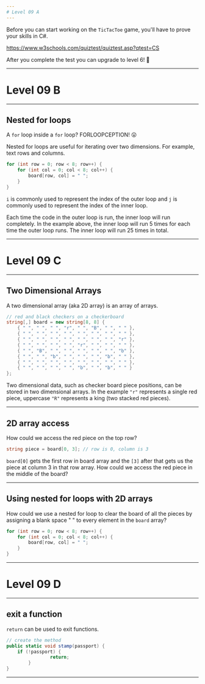 ```yaml
---
# Level 09 A
---
```


Before you can start working on the `TicTacToe` game, you'll have to prove your skills in C#.

<https://www.w3schools.com/quiztest/quiztest.asp?qtest=CS>

After you complete the test you can upgrade to level 6! 🥳

---

# Level 09 B

---

## Nested for loops

A `for` loop inside a `for` loop? FORLOOPCEPTION! 😮

Nested for loops are useful for iterating over two dimensions. For example, text rows and columns.

```csharp
for (int row = 0; row < 8; row++) {
	for (int col = 0; col < 8; col++) {
		board[row, col] = " ";
	}
}
```

`i` is commonly used to represent the index of the outer loop and `j` is commonly used to represent the index of the inner loop.

Each time the code in the outer loop is run, the inner loop will run completely. In the example above, the inner loop will run 5 times for each time the outer loop runs. The inner loop will run 25 times in total.

---

# Level 09 C

---

## Two Dimensional Arrays

A two dimensional array (aka 2D array) is an array of arrays.

```csharp
// red and black checkers on a checkerboard
string[,] board = new string[8, 8] {
	{ " ", " ", " ", "r", " ", "B", " ", " " },
	{ " ", " ", " ", " ", " ", " ", " ", " " },
	{ " ", " ", " ", " ", " ", " ", " ", "r" },
	{ " ", " ", " ", " ", "r", " ", " ", " " },
	{ " ", "B", " ", " ", " ", " ", " ", "b" },
	{ " ", " ", "b", " ", " ", " ", "b", " " },
	{ " ", " ", " ", " ", " ", " ", " ", " " },
	{ " ", " ", " ", " ", "b", " ", "b", " " }
};
```

Two dimensional data, such as checker board piece positions, can be stored in two dimensional arrays. In the example `"r"` represents a single red piece, uppercase `"R"` represents a king (two stacked red pieces).

---

## 2D array access

How could we access the red piece on the top row?

```csharp
string piece = board[0, 3]; // row is 0, column is 3
```

`board[0]` gets the first row in board array and the `[3]` after that gets us the piece at column 3 in that row array. How could we access the red piece in the middle of the board?

---

## Using nested for loops with 2D arrays

How could we use a nested for loop to clear the board of all the pieces by assigning a blank space " " to every element in the `board` array?

```csharp
for (int row = 0; row < 8; row++) {
	for (int col = 0; col < 8; col++) {
		board[row, col] = " ";
	}
}
```

---

# Level 09 D

---

## exit a function

`return` can be used to exit functions.

```csharp
// create the method
public static void stamp(passport) {
    if (!passport) {
				return;
		}
}
```

---
